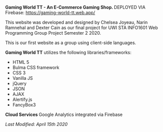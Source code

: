 <strong>Gaming World TT - An E-Commerce Gaming Shop.
</strong>
DEPLOYED VIA Firebase: https://gaming-world-tt.web.app/

This website was developed and designed by Chelsea Joyeau, Narin Ramnehal and Dexter Cain as our final project for UWI STA INFO1601 Web Programming Group Project Semester 2 2020.

This is our first website as a group using client-side languages.

<strong>Gaming World TT</strong> utilizes the following libraries/frameworks:
- HTML 5
- Bulma CSS framework
- CSS 3
- Vanilla JS
- jQuery
- JSON
- AJAX
- Alertify.js
- FancyBox3

<strong>Cloud Services
</strong>Google Analytics integrated via Firebase

<em>Last Modified: April 15th 2020
</em>

